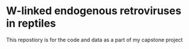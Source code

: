 # W-linked endogenous retroviruses in reptiles

This repostiory is for the code and data as a part of my capstone project
